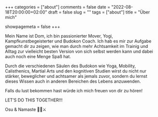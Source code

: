 +++
categories = ["about"]
comments = false
date = "2022-08-18T20:00:00+02:00"
draft = false
slug = ""
tags = ["about"]
title = "Über mich"

showpagemeta = false
+++

Mein Name ist Dom, ich bin passionierter Mover, Yogi, Kampfkunstbegeisterter und Budokon Coach. Ich hab es mir zur Aufgabe gemacht dir zu zeigen, wie man durch mehr Achtsamkeit im Trainig und Alltag zur vielleicht besten Version von sich selbst werden kann und dabei auch noch eine Menge Spaß hat.

Durch die verschiedenen Säulen des Budokon wie Yoga, Mobility, Calisthenics, Martial Arts und den kognitiven Studien wirst du nicht nur stärker, beweglicher und achtsamer als jemals zuvor, sondern du lernst dieses Wissen auch in anderen Bereichen des Lebens anzuwenden.

Falls du lust bekommen hast würde ich mich freuen von dir zu hören!

LET’S DO THIS TOGETHER!!!

Osu & Namaste
🙏🖤⚔️